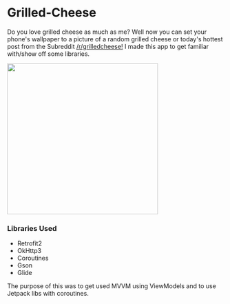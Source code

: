 # Grilled-Cheese
Do you love grilled cheese as much as me? Well now you can set your phone's wallpaper to a picture of a random grilled cheese or today's hottest post from the Subreddit [/r/grilledcheese!](https://www.reddit.com/r/grilledcheese/) I made this app to get familiar with/show off some libraries.

<img src ="https://user-images.githubusercontent.com/17746085/115159885-69132180-a063-11eb-8e20-4142ae0c23d6.gif" width = 350 />

### Libraries Used
* Retrofit2
* OkHttp3
* Coroutines
* Gson
* Glide

The purpose of this was to get used MVVM using ViewModels and to use Jetpack libs with coroutines.
